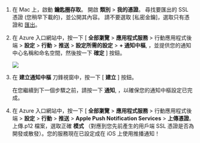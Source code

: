 

1.  在 Mac 上，啟動 **鑰匙圈存取**。 開啟 **類別** > **我的憑證**。 尋找要匯出的 SSL 憑證 (您稍早下載的)，並公開其內容。 請不要選取 [私密金鑰]，選取只有憑證和 [匯出](https://support.apple.com/kb/PH20122?locale=en_US)。

2. 在 Azure 入口網站中，按一下 [ **全部瀏覽** > **應用程式服務** > 行動應用程式後端 > **設定** > **行動** > **推送** > **設定所需的設定** > **+ 通知中樞**, ，並提供您的通知中心名稱和命名空間，然後按一下 **確定** ] 按鈕。

    ![][1]

3. 在 **建立通知中樞** 刀鋒視窗中，按一下 [ **建立** ] 按鈕。
     
    在您繼續到下一個步驟之前，請按一下 **通知**, ，以確保您的通知中樞設定已完成。 

4. 在 Azure 入口網站中，按一下 [ **全部瀏覽** > **應用程式服務** > 行動應用程式後端 > **設定** > **行動** > **推送** > **Apple Push Notification Services** > **上傳憑證**。 上傳.p12 檔案，選取正確 **模式** （對應到您先前產生的用戶端 SSL 憑證是否為開發或散發）。您的服務現在已設定成在 iOS 上使用推播通知！

[1]: ./media/app-service-mobile-apns-configure-push/mobile-push-notification-hub.png


